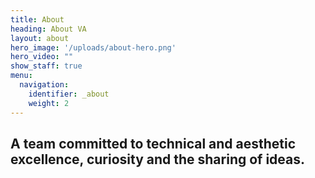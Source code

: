 ```yaml
---
title: About
heading: About VA
layout: about
hero_image: '/uploads/about-hero.png'
hero_video: ""
show_staff: true
menu:
  navigation:
    identifier: _about
    weight: 2
---
```


## A team committed to technical and aesthetic excellence, curiosity and the sharing of ideas.
